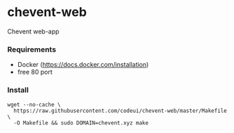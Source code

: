 # chevent-web
Chevent web-app

### Requirements
* Docker (https://docs.docker.com/installation)
* free 80 port

### Install
```
wget --no-cache \
  https://raw.githubusercontent.com/codeui/chevent-web/master/Makefile \
  -O Makefile && sudo DOMAIN=chevent.xyz make
```
